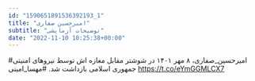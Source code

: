 ```yaml
---
id: "1590651891536392193_1"
title: "امیرحسین صفاری"
subtitle: "توضیحات آزمایشی"
date: "2022-11-10 10:25:38+00:00"
---
```

#امیرحسین_صفاری، ۸ مهر ۱۴۰۱ در شوشتر مقابل مغازه اش توسط نیروهای امنیتی جمهوری اسلامی بازداشت شد.
#مهسا_امینی https://t.co/eYmGGMLCX7
